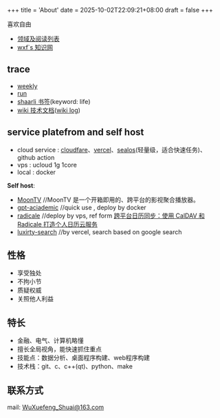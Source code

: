 +++
title = 'About'
date = 2025-10-02T22:09:21+08:00
draft = false
+++

喜欢自由

*   [领域及阅读列表](https://dxr54gq30qo.feishu.cn/wiki/UQnJw306eivn4vk3OwtcD5NUndb?from=from_copylink)
*   [wxf`s 知识网](https://www.mubu.com/doc/3FKbNQGmHXC)

trace
-----

*   [weekly](https://apeishuai.github.io/weekly/)
*   [run](https://apeishuai.github.io/run/)
*   [shaarli 书签](http://117.50.186.154:8005/#)(keyword: life)
*   [wiki 技术文档](http://apeishuai.github.io/docs/)([wiki log](https://github.com/apeishuai/docs/commits/gh-pages/))

service platefrom and self host
-------------------------------

*   cloud service : [cloudfare](https://dash.cloudflare.com/)、[vercel](https://vercel.com/)、[sealos](https://cloud.sealos.io/)(轻量级，适合快速任务)、github action
*   vps : ucloud 1g 1core
*   local : docker

**Self host**:

*  [MoonTV](https://apeishuai.github.io/about/moontv-3qr.pages.dev) //MoonTV 是一个开箱即用的、跨平台的影视聚合播放器。
*  [gpt-aciademic](https://apeishuai.github.io/about/) //quick use , deploy by docker
*  [radicale](http://117.50.186.154:5232/.web/) //deploy by vps, ref form [跨平台日历同步：使用 CalDAV 和 Radicale 打造个人日历云服务](https://moelove.info/2023/07/29/%E8%B7%A8%E5%B9%B3%E5%8F%B0%E6%97%A5%E5%8E%86%E5%90%8C%E6%AD%A5%E4%BD%BF%E7%94%A8-CalDAV-%E5%92%8C-Radicale-%E6%89%93%E9%80%A0%E4%B8%AA%E4%BA%BA%E6%97%A5%E5%8E%86%E4%BA%91%E6%9C%8D%E5%8A%A1/)
*  [luxirty-search](https://luxirty-search-iota-nine.vercel.app/) //by vercel, search based on google search

性格
--

*   享受独处
*   不拘小节
*   质疑权威
*   关照他人利益

特长
--

*  金融、电气、计算机略懂
*  擅长全局视角，能快速抓住重点
*  技能点：数据分析、桌面程序构建、web程序构建
*  技术栈：git、c、c++(qt)、python、make

联系方式
----

mail: [WuXuefeng_Shuai@163.com](mailto:WuXuefeng_Shuai@163.com)
